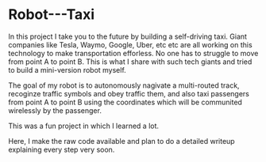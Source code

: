 # Robot---Taxi
In this project I take you to the future by building a self-driving taxi. Giant companies like Tesla, Waymo, Google, Uber, etc etc are all working on this technology to make transportation efforless. No one has to struggle to move from point A to point B. This is what I share with such tech giants and tried to build a mini-version robot myself.

The goal of my robot is to autonomously nagivate a multi-routed track, recoginze traffic symbols and obey traffic them,  and also taxi passengers from point A to point B using the coordinates which will be communited wirelessly by the passenger.

This was a fun project in which I learned a lot. 

Here, I make the raw code available and plan to do a detailed writeup explaining every step very soon.
